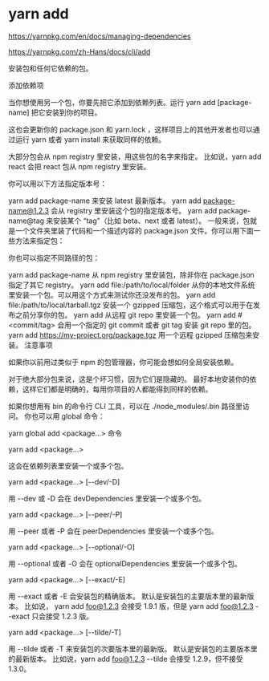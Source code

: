# yarn add


https://yarnpkg.com/en/docs/managing-dependencies





https://yarnpkg.com/zh-Hans/docs/cli/add





安装包和任何它依赖的包。

添加依赖项

当你想使用另一个包，你要先把它添加到依赖列表。运行 yarn add [package-name] 把它安装到你的项目。

这也会更新你的 package.json 和 yarn.lock ，这样项目上的其他开发者也可以通过运行 yarn 或者 yarn install 来获取同样的依赖。

大部分包会从 npm registry 里安装，用这些包的名字来指定。 比如说，yarn add react 会把 react 包从 npm registry 里安装。

你可以用以下方法指定版本号：

yarn add package-name 来安装 latest 最新版本。
yarn add package-name@1.2.3 会从 registry 里安装这个包的指定版本号。
yarn add package-name@tag 来安装某个 “tag”（比如 beta、next 或者 latest）。
一般来说，包就是一个文件夹里装了代码和一个描述内容的 package.json 文件。你可以用下面一些方法来指定包：

你也可以指定不同路径的包：

yarn add package-name 从 npm registry 里安装包，除非你在 package.json 指定了其它 registry。
yarn add file:/path/to/local/folder 从你的本地文件系统里安装一个包。可以用这个方式来测试你还没发布的包。
yarn add file:/path/to/local/tarball.tgz 安装一个 gzipped 压缩包，这个格式可以用于在发布之前分享你的包。
yarn add <git remote url> 从远程 git repo 里安装一个包。
yarn add <git remote url>#<commit/tag> 会用一个指定的 git commit 或者 git tag 安装 git repo 里的包。
yarn add https://my-project.org/package.tgz 用一个远程 gzipped 压缩包来安装。
注意事项

如果你以前用过类似于 npm 的包管理器，你可能会想如何全局安装依赖。

对于绝大部分包来说，这是个坏习惯，因为它们是隐藏的。 最好本地安装你的依赖，这样它们都是明确的，每用你项目的人都能得到同样的依赖。

如果你想用有 bin 的命令行 CLI 工具，可以在 ./node_modules/.bin 路径里访问。 你也可以用 global 命令：

yarn global add <package...>
命令

yarn add <package...>

这会在依赖列表里安装一个或多个包。

yarn add <package...> [--dev/-D]

用 --dev 或 -D 会在 devDependencies 里安装一个或多个包。

yarn add <package...> [--peer/-P]

用 --peer 或者 -P 会在 peerDependencies 里安装一个或多个包。

yarn add <package...> [--optional/-O]

用 --optional 或者 -O 会在 optionalDependencies 里安装一个或多个包。

yarn add <package...> [--exact/-E]

用 --exact 或者 -E 会安装包的精确版本。 默认是安装包的主要版本里的最新版本。 比如说， yarn add foo@1.2.3 会接受 1.9.1 版，但是 yarn add foo@1.2.3 --exact 只会接受 1.2.3 版。

yarn add <package...> [--tilde/-T]

用 --tilde 或者 -T 来安装包的次要版本里的最新版。 默认是安装包的主要版本里的最新版本。 比如说，yarn add foo@1.2.3 --tilde 会接受 1.2.9，但不接受 1.3.0。









